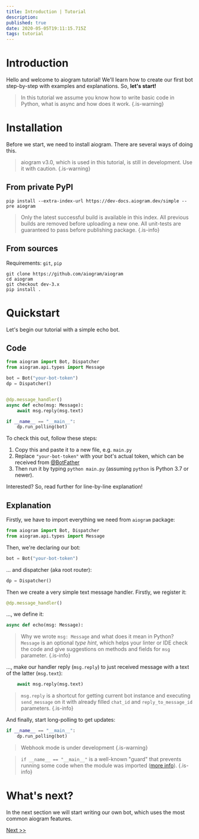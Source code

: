 ```yaml
---
title: Introduction | Tutorial
description: 
published: true
date: 2020-05-05T19:11:15.715Z
tags: tutorial
---
```


# Introduction
Hello and welcome to aiogram tutorial! We'll learn how to create our first bot step-by-step with examples and explanations. So, **let's start!**

> In this tutorial we assume you know how to write basic code in Python, what is async and how does it work.
{.is-warning}

# Installation
Before we start, we need to install aiogram. There are several ways of doing this.

> aiogram v3.0, which is used in this tutorial, is still in development. Use it with caution.
{.is-warning}

## From private PyPI
```
pip install --extra-index-url https://dev-docs.aiogram.dev/simple --pre aiogram
```
> Only the latest successful build is available in this index. All previous builds are removed before uploading a new one. All unit-tests are guaranteed to pass before publishing package.
{.is-info}


## From sources
Requirements: `git`, `pip`
```
git clone https://github.com/aiogram/aiogram
cd aiogram
git checkout dev-3.x
pip install .
```

# Quickstart
Let's begin our tutorial with a simple echo bot.

## Code

```python
from aiogram import Bot, Dispatcher
from aiogram.api.types import Message

bot = Bot("your-bot-token")
dp = Dispatcher()


@dp.message_handler()
async def echo(msg: Message):
    await msg.reply(msg.text)

if __name__ == "__main__":
    dp.run_polling(bot)
```

To check this out, follow these steps:
1. Copy this and paste it to a new file, e.g. `main.py`
1. Replace `"your-bot-token"` with your bot's actual token, which can be received from [@BotFather](https://t.me/BotFather)
1. Then run it by typing `python main.py` (assuming `python` is Python 3.7 or newer).

Interested? So, read further for line-by-line explanation!

## Explanation
Firstly, we have to import everything we need from `aiogram` package:
```python
from aiogram import Bot, Dispatcher
from aiogram.api.types import Message
```

Then, we're declaring our bot:
```python
bot = Bot("your-bot-token")
```

... and dispatcher (aka root router):
```python
dp = Dispatcher()
```

Then we create a very simple text message handler. Firstly, we register it:
```python
@dp.message_handler()
```

..., we define it:
```python
async def echo(msg: Message):
```

> Why we wrote `msg: Message` and what does it mean in Python? `Message` is an optional _type hint_, which helps your linter or IDE check the code and give suggestions on methods and fields for `msg` parameter.
{.is-info}

..., make our handler reply (`msg.reply`) to just received message with a text of the latter (`msg.text`):
```python
    await msg.reply(msg.text)
```
> `msg.reply` is a shortcut for getting current bot instance and executing `send_message` on it with already filled `chat_id` and `reply_to_message_id` parameters.
{.is-info}


And finally, start long-polling to get updates:
```python
if __name__ == "__main__":
    dp.run_polling(bot)
```

> Webhook mode is under development
{.is-warning}

> `if __name__ == "__main__"` is a well-known "guard" that prevents running some code when the module was imported ([more info](https://stackoverflow.com/questions/419163/what-does-if-name-main-do)).
{.is-info}

# What's next?
In the next section we will start writing our own bot, which uses the most common aiogram features.

[Next >>](/en/tutorial/handlers)